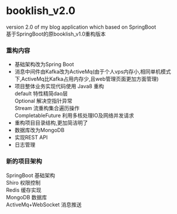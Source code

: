 # booklish_v2.0
version 2.0 of my blog application which based on SpringBoot<br>
基于SpringBoot的原booklish_v1.0重构版本

### 重构内容
* 基础架构改为Spring Boot
* 消息中间件由Kafka改为ActiveMq(由于个人vps内存小,相同单机模式下,ActiveMq比Kafka占用内存少,且web管理页面更加方面管理)
* 项目整体业务实现代码使用 Java8 重构<br>
default 特性精简dao层<br>
Optional 解决空指针异常<br>
Stream 流重构集合遍历操作<br>
CompletableFuture 利用多核处理IO及网络并发请求<br>
* 重构项目目录结构,更加简洁明了
* 数据库改为MongoDB
* 实现REST API
* 日志管理

### 新的项目架构
SpringBoot          基础架构<br>
Shiro               权限控制<br>
Redis               缓存实现<br>
MongoDB             数据库<br>
ActiveMq+WebSocket     消息推送<br>
